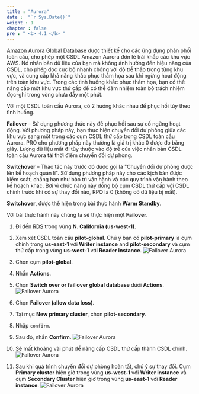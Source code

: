 ```yaml
---
title : "Aurora"
date :  "`r Sys.Date()`" 
weight : 1 
chapter : false
pre : " <b> 4.1 </b> "
---
```

[Amazon Aurora Global Database](https://aws.amazon.com/vi/rds/aurora/global-database/) được thiết kế cho các ứng dụng phân phối toàn cầu, cho phép một CSDL Amazon Aurora đơn lẻ trải khắp các khu vực AWS. Nó nhân bản dữ liệu của bạn mà không ảnh hưởng đến hiệu năng của CSDL, cho phép đọc cục bộ nhanh chóng với độ trễ thấp trong từng khu vực, và cung cấp khả năng khắc phục thảm họa sau khi ngừng hoạt động trên toàn khu vực. Trong các tình huống khắc phục thảm họa, bạn có thể nâng cấp một khu vực thứ cấp để có thể đảm nhiệm toàn bộ trách nhiệm đọc-ghi trong vòng chưa đầy một phút. 

Với một CSDL toàn cầu Aurora, có 2 hướng khác nhau để phục hồi tùy theo tình huống.

**Failover** – Sử dụng phương thức này để phục hồi sau sự cố ngừng hoạt động. Với phương pháp này, bạn thực hiện chuyển đổi dự phòng giữa các khu vực sang một trong các cụm CSDL thứ cấp trong CSDL toàn cầu Aurora. PRO cho phương pháp này thường là giả trị khác 0 được đo bằng giây. Lượng dữ liệu mất đi tùy thuộc vào độ trễ của việc nhân bản CSDL toàn cầu Aurora tài thời điểm chuyển đổi dự phòng.

**Switchover** – Thao tác này trước đó được gọi là "Chuyển đổi dự phòng được lên kế hoạch quản lí". Sử dụng phương pháp này cho các kịch bản được kiểm soát, chẳng hạn như bảo trì vận hành và các quy trình vận hành theo kế hoạch khác. Bời vì chức năng này đồng bộ cụm CSDL thứ cấp với CSDL chính trước khi có sự thay đổi nào, RPO là 0 (không có dữ liệu bị mất).

**Switchover**, được thể hiện trong bài thực hành **Warm Standby**.

Với bài thực hành này chúng ta sẽ thực hiện một **Failover**.

1. Đi đến [RDS](https://us-west-1.console.aws.amazon.com/rds/home?region=us-west-1#databases:) trong vùng **N. California (us-west-1)**.
2. Xem xét CSDL toàn cầu **pilot-global**. Chú ý bạn có **pilot-primary** là cụm chính trong **us-east-1** với **Writer instance** and **pilot-secondary** và cụm thứ cấp trong vùng **us-west-1** với **Reader instance**.
![Failover Aurora](/images/4.failover/4.1.aurora/4.1.1aurora.png?width=90pc)

3. Chọn cụm **pilot-global**.
4. Nhấn **Actions**.
5. Chọn **Switch over or fail over global database** dưới **Actions**.
![Failover Aurora](/images/4.failover/4.1.aurora/4.1.2aurora.png?width=90pc)

6. Chọn **Failover (allow data loss)**.
7. Tại mục **New primary cluster**, chọn **pilot-secondary**.
8. Nhập ```confirm```.
9. Sau đó, nhấn **Confirm**.
![Failover Aurora](/images/4.failover/4.1.aurora/4.1.3aurora.png?width=90pc)

10. Sẽ mất khoảng vài phút để nâng cấp CSDL thứ cấp thành CSDL chính.
![Failover Aurora](/images/4.failover/4.1.aurora/4.1.4aurora.png?width=90pc)

11. Sau khi quá trình chuyển đổi dự phòng hoàn tất, chú ý sự thay đổi. Cụm **Primary cluster** hiện giờ trong vùng **us-west-1** với **Writer instance** và cụm **Secondary Cluster** hiện giờ trong vùng **us-east-1** với **Reader instance**. 
![Failover Aurora](/images/4.failover/4.1.aurora/4.1.5aurora.png?width=90pc)
